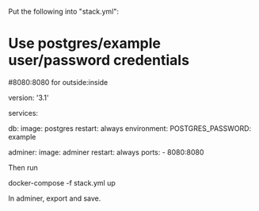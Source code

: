 Put the following into "stack.yml":

# Use postgres/example user/password credentials
#8080:8080 for outside:inside

version: '3.1'

services:

  db:
    image: postgres
    restart: always
    environment:
      POSTGRES_PASSWORD: example

  adminer:
    image: adminer
    restart: always
    ports:
      - 8080:8080


Then run 

docker-compose -f stack.yml up

In adminer, export and save.
